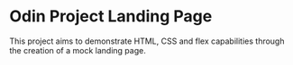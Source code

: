 # Odin Project Landing Page

This project aims to demonstrate HTML, CSS and flex capabilities through the creation of a mock landing page. 
